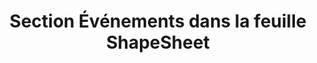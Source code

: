 ﻿---
title: Section Événements dans la feuille ShapeSheet
type: docs
weight: 230
url: /fr/java/events-section-in-the-shapesheet/
---
